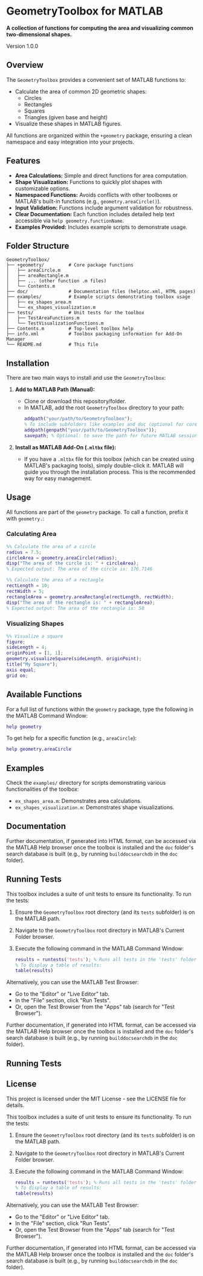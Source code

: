 # GeometryToolbox for MATLAB

**A collection of functions for computing the area and visualizing common two-dimensional shapes.**

Version 1.0.0

## Overview

The `GeometryToolbox` provides a convenient set of MATLAB functions to:

*   Calculate the area of common 2D geometric shapes:
    *   Circles
    *   Rectangles
    *   Squares
    *   Triangles (given base and height)
*   Visualize these shapes in MATLAB figures.

All functions are organized within the `+geometry` package, ensuring a clean namespace and easy integration into your projects.

## Features

*   **Area Calculations:** Simple and direct functions for area computation.
*   **Shape Visualization:** Functions to quickly plot shapes with customizable options.
*   **Namespaced Functions:** Avoids conflicts with other toolboxes or MATLAB's built-in functions (e.g., `geometry.areaCircle()`).
*   **Input Validation:** Functions include argument validation for robustness.
*   **Clear Documentation:** Each function includes detailed help text accessible via `help geometry.functionName`.
*   **Examples Provided:** Includes example scripts to demonstrate usage.

## Folder Structure

```
GeometryToolbox/
├── +geometry/         # Core package functions
│   ├── areaCircle.m
│   ├── areaRectangle.m
│   ├── ... (other function .m files)
│   └── Contents.m
├── doc/               # Documentation files (helptoc.xml, HTML pages)
├── examples/          # Example scripts demonstrating toolbox usage
│   ├── ex_shapes_area.m
│   └── ex_shapes_visualization.m
├── tests/             # Unit tests for the toolbox
│   ├── TestAreaFunctions.m
│   └── TestVisualizationFunctions.m
├── Contents.m         # Top-level toolbox help
├── info.xml           # Toolbox packaging information for Add-On Manager
└── README.md          # This file
```

## Installation

There are two main ways to install and use the `GeometryToolbox`:

1.  **Add to MATLAB Path (Manual):**
    *   Clone or download this repository/folder.
    *   In MATLAB, add the root `GeometryToolbox` directory to your path:
        ```matlab
        addpath("your/path/to/GeometryToolbox");
        % To include subfolders like examples and doc (optional for core functionality but good for access):
        addpath(genpath("your/path/to/GeometryToolbox"));
        savepath; % Optional: to save the path for future MATLAB sessions
        ```

2.  **Install as MATLAB Add-On (`.mltbx` file):**
    *   If you have a `.mltbx` file for this toolbox (which can be created using MATLAB's packaging tools), simply double-click it. MATLAB will guide you through the installation process. This is the recommended way for easy management.

## Usage

All functions are part of the `geometry` package. To call a function, prefix it with `geometry.`:

### Calculating Area

```matlab
%% Calculate the area of a circle
radius = 7.5;
circleArea = geometry.areaCircle(radius);
disp("The area of the circle is: " + circleArea);
% Expected output: The area of the circle is: 176.7146

%% Calculate the area of a rectangle
rectLength = 10;
rectWidth = 5;
rectangleArea = geometry.areaRectangle(rectLength, rectWidth);
disp("The area of the rectangle is: " + rectangleArea);
% Expected output: The area of the rectangle is: 50
```

### Visualizing Shapes

```matlab
%% Visualize a square
figure;
sideLength = 4;
originPoint = [1, 1];
geometry.visualizeSquare(sideLength, originPoint);
title("My Square");
axis equal;
grid on;
```

## Available Functions

For a full list of functions within the `geometry` package, type the following in the MATLAB Command Window:
```matlab
help geometry
```
To get help for a specific function (e.g., `areaCircle`):
```matlab
help geometry.areaCircle
```

## Examples

Check the `examples/` directory for scripts demonstrating various functionalities of the toolbox:
*   `ex_shapes_area.m`: Demonstrates area calculations.
*   `ex_shapes_visualization.m`: Demonstrates shape visualizations.

## Documentation

Further documentation, if generated into HTML format, can be accessed via the MATLAB Help browser once the toolbox is installed and the `doc` folder's search database is built (e.g., by running `builddocsearchdb` in the `doc` folder).

## Running Tests

This toolbox includes a suite of unit tests to ensure its functionality. To run the tests:

1.  Ensure the `GeometryToolbox` root directory (and its `tests` subfolder) is on the MATLAB path.
2.  Navigate to the `GeometryToolbox` root directory in MATLAB's Current Folder browser.
3.  Execute the following command in the MATLAB Command Window:

    ```matlab
    results = runtests('tests'); % Runs all tests in the 'tests' folder
    % To display a table of results:
    table(results)
    ```

Alternatively, you can use the MATLAB Test Browser:
*   Go to the "Editor" or "Live Editor" tab.
*   In the "File" section, click "Run Tests".
*   Or, open the Test Browser from the "Apps" tab (search for "Test Browser").

Further documentation, if generated into HTML format, can be accessed via the MATLAB Help browser once the toolbox is installed and the `doc` folder's search database is built (e.g., by running `builddocsearchdb` in the `doc` folder).

## Running Tests

## License

This project is licensed under the MIT License - see the LICENSE file for details.

This toolbox includes a suite of unit tests to ensure its functionality. To run the tests:

1.  Ensure the `GeometryToolbox` root directory (and its `tests` subfolder) is on the MATLAB path.
2.  Navigate to the `GeometryToolbox` root directory in MATLAB's Current Folder browser.
3.  Execute the following command in the MATLAB Command Window:

    ```matlab
    results = runtests('tests'); % Runs all tests in the 'tests' folder
    % To display a table of results:
    table(results)
    ```

Alternatively, you can use the MATLAB Test Browser:
*   Go to the "Editor" or "Live Editor" tab.
*   In the "File" section, click "Run Tests".
*   Or, open the Test Browser from the "Apps" tab (search for "Test Browser").

Further documentation, if generated into HTML format, can be accessed via the MATLAB Help browser once the toolbox is installed and the `doc` folder's search database is built (e.g., by running `builddocsearchdb` in the `doc` folder).